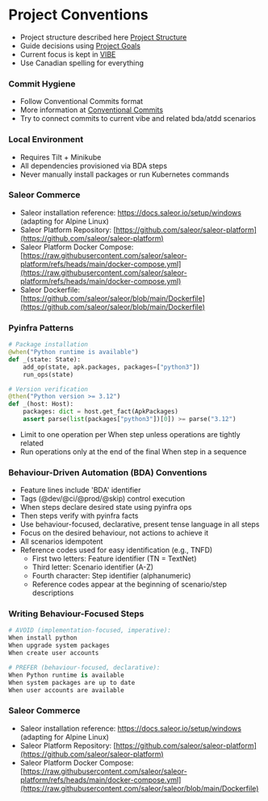 # Project Conventions
- Project structure described here [Project Structure](PROJECT_STRUCTURE.md)
- Guide decisions using [Project Goals](GOALS.md)
- Current focus is kept in [VIBE](VIBE.md)
- Use Canadian spelling for everything

### Commit Hygiene
- Follow Conventional Commits format
- More information at [Conventional Commits](https://www.conventionalcommits.org/)
- Try to connect commits to current vibe and related bda/atdd scenarios

### Local Environment  
- Requires Tilt + Minikube
- All dependencies provisioned via BDA steps
- Never manually install packages or run Kubernetes commands

### Saleor Commerce
- Saleor installation reference: https://docs.saleor.io/setup/windows (adapting for Alpine Linux)
- Saleor Platform Repository: [https://github.com/saleor/saleor-platform](https://github.com/saleor/saleor-platform)
- Saleor Platform Docker Compose: [https://raw.githubusercontent.com/saleor/saleor-platform/refs/heads/main/docker-compose.yml](https://raw.githubusercontent.com/saleor/saleor-platform/refs/heads/main/docker-compose.yml)
- Saleor Dockerfile: [https://github.com/saleor/saleor/blob/main/Dockerfile](https://github.com/saleor/saleor/blob/main/Dockerfile)

### Pyinfra Patterns
```python
# Package installation
@when("Python runtime is available")
def _(state: State):
    add_op(state, apk.packages, packages=["python3"])
    run_ops(state)

# Version verification  
@then("Python version >= 3.12")
def _(host: Host):
    packages: dict = host.get_fact(ApkPackages)
    assert parse(list(packages["python3"])[0]) >= parse("3.12")

```

- Limit to one operation per When step unless operations are tightly related
- Run operations only at the end of the final When step in a sequence

### Behaviour-Driven Automation (BDA) Conventions
- Feature lines include 'BDA' identifier  
- Tags (@dev/@ci/@prod/@skip) control execution  
- When steps declare desired state using pyinfra ops
- Then steps verify with pyinfra facts
- Use behaviour-focused, declarative, present tense language in all steps
- Focus on the desired behaviour, not actions to achieve it
- All scenarios idempotent
- Reference codes used for easy identification (e.g., TNFD)
  - First two letters: Feature identifier (TN = TextNet)
  - Third letter: Scenario identifier (A-Z)
  - Fourth character: Step identifier (alphanumeric)
  - Reference codes appear at the beginning of scenario/step descriptions

### Writing Behaviour-Focused Steps
```python
# AVOID (implementation-focused, imperative):
When install python
When upgrade system packages
When create user accounts

# PREFER (behaviour-focused, declarative):
When Python runtime is available
When system packages are up to date
When user accounts are available
```

### Saleor Commerce
- Saleor installation reference: https://docs.saleor.io/setup/windows (adapting for Alpine Linux)
- Saleor Platform Repository: [https://github.com/saleor/saleor-platform](https://github.com/saleor/saleor-platform)
- Saleor Platform Docker Compose: [https://raw.githubusercontent.com/saleor/saleor-platform/refs/heads/main/docker-compose.yml](https://raw.githubusercontent.com/saleor/saleor/blob/main/Dockerfile)
